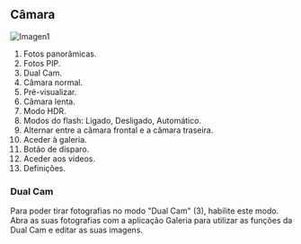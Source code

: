 ## Câmara

![Imagen1](http://static.energysistem.com/images/manuals/42436/58d2ad43ae485.jpg)


1. Fotos panorâmicas.
2. Fotos PIP.
3. Dual Cam.
4. Câmara normal.
5. Pré-visualizar.
6. Câmara lenta.
7. Modo HDR.
8. Modos do flash: Ligado, Desligado, Automático.
9. Alternar entre a câmara frontal e a câmara traseira.
10. Aceder à galeria.
11. Botão de disparo.
12. Aceder aos vídeos.
13. Definições.


### Dual Cam

Para poder tirar fotografias no modo "Dual Cam" (3), habilite este modo. Abra as suas fotografias com a aplicação Galeria para utilizar as funções da Dual Cam e editar as suas imagens.

